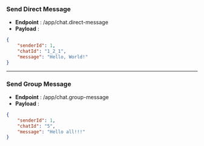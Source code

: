 ### Send Direct Message

- **Endpoint** : /app/chat.direct-message
- **Payload** :

```json
{
    "senderId": 1,
    "chatId": "1_2_1",
    "message": "Hello, World!"
}
```

---

### Send Group Message

- **Endpoint** : /app/chat.group-message
- **Payload** :

```json
{
    "senderId": 1,
    "chatId": "5",
    "message": "Hello all!!!"
}
```
